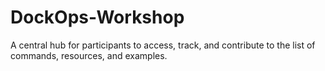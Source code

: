 # DockOps-Workshop
A central hub for participants to access, track, and contribute to the list of commands, resources, and examples.

